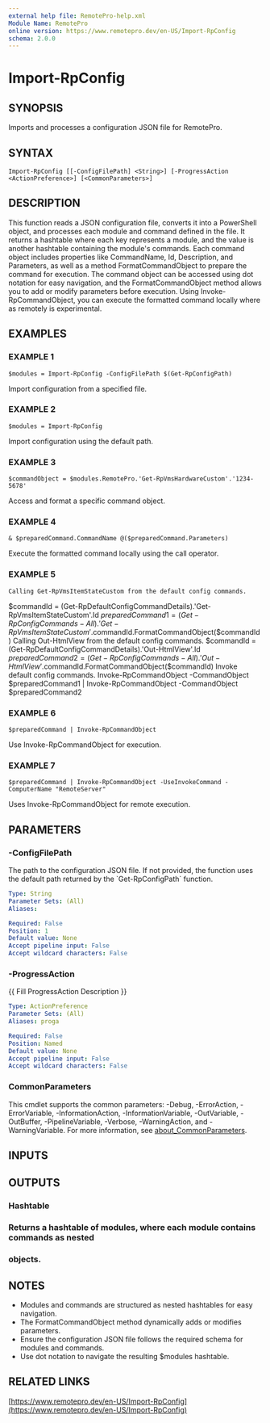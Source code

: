 ```yaml
---
external help file: RemotePro-help.xml
Module Name: RemotePro
online version: https://www.remotepro.dev/en-US/Import-RpConfig
schema: 2.0.0
---
```


# Import-RpConfig

## SYNOPSIS
Imports and processes a configuration JSON file for RemotePro.

## SYNTAX

```
Import-RpConfig [[-ConfigFilePath] <String>] [-ProgressAction <ActionPreference>] [<CommonParameters>]
```

## DESCRIPTION
This function reads a JSON configuration file, converts it into a PowerShell
object, and processes each module and command defined in the file.
It returns a
hashtable where each key represents a module, and the value is another hashtable
containing the module's commands.
Each command object includes properties like
CommandName, Id, Description, and Parameters, as well as a method
FormatCommandObject to prepare the command for execution.
The command object can be accessed using dot notation for easy navigation, and
the FormatCommandObject method allows you to add or modify parameters before
execution.
Using Invoke-RpCommandObject, you can execute the formatted command locally where
as remotely is experimental.

## EXAMPLES

### EXAMPLE 1
```
$modules = Import-RpConfig -ConfigFilePath $(Get-RpConfigPath)
```

Import configuration from a specified file.

### EXAMPLE 2
```
$modules = Import-RpConfig
```

Import configuration using the default path.

### EXAMPLE 3
```
$commandObject = $modules.RemotePro.'Get-RpVmsHardwareCustom'.'1234-5678'
```

Access and format a specific command object.

### EXAMPLE 4
```
& $preparedCommand.CommandName @($preparedCommand.Parameters)
```

Execute the formatted command locally using the call operator.

### EXAMPLE 5
```
Calling Get-RpVmsItemStateCustom from the default config commands.
```

$commandId = (Get-RpDefaultConfigCommandDetails).'Get-RpVmsItemStateCustom'.Id
$preparedCommand1 = (Get-RpConfigCommands -All).'Get-RpVmsItemStateCustom'.$commandId.FormatCommandObject($commandId)
Calling Out-HtmlView from the default config commands.
$commandId = (Get-RpDefaultConfigCommandDetails).'Out-HtmlView'.Id
$preparedCommand2 = (Get-RpConfigCommands -All).'Out-HtmlView'.$commandId.FormatCommandObject($commandId)
Invoke default config commands.
Invoke-RpCommandObject -CommandObject $preparedCommand1 | Invoke-RpCommandObject  -CommandObject $preparedCommand2

### EXAMPLE 6
```
$preparedCommand | Invoke-RpCommandObject
```

Use Invoke-RpCommandObject for execution.

### EXAMPLE 7
```
$preparedCommand | Invoke-RpCommandObject -UseInvokeCommand -ComputerName "RemoteServer"
```

Uses Invoke-RpCommandObject for remote execution.

## PARAMETERS

### -ConfigFilePath
The path to the configuration JSON file.
If not provided, the function uses the
default path returned by the \`Get-RpConfigPath\` function.

```yaml
Type: String
Parameter Sets: (All)
Aliases:

Required: False
Position: 1
Default value: None
Accept pipeline input: False
Accept wildcard characters: False
```

### -ProgressAction
{{ Fill ProgressAction Description }}

```yaml
Type: ActionPreference
Parameter Sets: (All)
Aliases: proga

Required: False
Position: Named
Default value: None
Accept pipeline input: False
Accept wildcard characters: False
```

### CommonParameters
This cmdlet supports the common parameters: -Debug, -ErrorAction, -ErrorVariable, -InformationAction, -InformationVariable, -OutVariable, -OutBuffer, -PipelineVariable, -Verbose, -WarningAction, and -WarningVariable. For more information, see [about_CommonParameters](http://go.microsoft.com/fwlink/?LinkID=113216).

## INPUTS

## OUTPUTS

### Hashtable
### Returns a hashtable of modules, where each module contains commands as nested
### objects.
## NOTES
- Modules and commands are structured as nested hashtables for easy navigation.
- The FormatCommandObject method dynamically adds or modifies parameters.
- Ensure the configuration JSON file follows the required schema for modules and
  commands.
- Use dot notation to navigate the resulting $modules hashtable.

## RELATED LINKS

[https://www.remotepro.dev/en-US/Import-RpConfig](https://www.remotepro.dev/en-US/Import-RpConfig)

